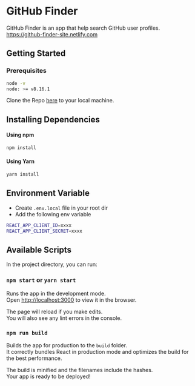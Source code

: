 # GitHub Finder

GitHub Finder is an app that help search GitHub user profiles. https://github-finder-site.netlify.com

## Getting Started

### Prerequisites

```sh
node -v
node: >= v8.16.1
```

Clone the Repo [here](https://github.com/danielotieno/github-finder-app) to your local machine.

## Installing Dependencies

#### Using npm

```sh
npm install
```

#### Using Yarn

```sh
yarn install
```

## Environment Variable

- Create `.env.local` file in your root dir
- Add the following env variable

```sh
REACT_APP_CLIENT_ID=xxxx
REACT_APP_CLIENT_SECRET=xxxx
```

## Available Scripts

In the project directory, you can run:

### `npm start` or `yarn start`

Runs the app in the development mode.<br>
Open [http://localhost:3000](http://localhost:3000) to view it in the browser.

The page will reload if you make edits.<br>
You will also see any lint errors in the console.

### `npm run build`

Builds the app for production to the `build` folder.<br>
It correctly bundles React in production mode and optimizes the build for the best performance.

The build is minified and the filenames include the hashes.<br>
Your app is ready to be deployed!